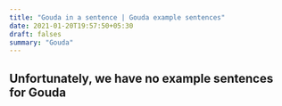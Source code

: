 ```yaml
---
title: "Gouda in a sentence | Gouda example sentences"
date: 2021-01-20T19:57:50+05:30
draft: falses
summary: "Gouda"
---
```

## Unfortunately, we have no example sentences for Gouda                 
